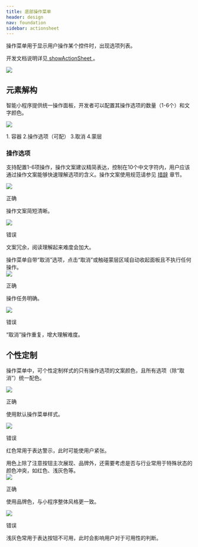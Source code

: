 ```yaml
---
title: 底部操作菜单
header: design
nav: foundation
sidebar: actionsheet
---
```

操作菜单用于显示用户操作某个控件时，出现选项列表。

开发文档说明详见<a href="https://smartprogram.baidu.com/docs/develop/api/show_toast/#swan-showActionSheet/" target="_blank"> showActionSheet </a>。

<div class="m-doc-custom-examples">
	<div class="m-doc-custom-examples-error ">
		<img src="../../../img/design/component/actionsheet/1.png">
	</div>
</div>

## 元素解构
智能小程序提供统一操作面板，开发者可以配置其操作选项的数量（1-6个）和文字颜色。
<div class="m-doc-custom-examples">
	<div class="m-doc-custom-examples-error ">
		<img src="../../../img/design/component/actionsheet/2.png">
		<p class="m-doc-custom-examples-text">1. 容器
2.操作选项（可配）
3.取消
4.蒙层</p>
	</div>
</div>

### 操作选项
支持配置1-6项操作，操作文案建议精简表达，控制在10个中文字符内，用户应该通过操作文案能够快速理解选项的含义。操作文案使用规范请参见 [措辞](../../foundation/writing) 章节。
<div class="m-doc-custom-examples">
	<div class="m-doc-custom-examples-correct">
		<img src="../../../img/design/component/actionsheet/3-1.png">
		<p class="m-doc-custom-examples-title">正确</p><p class="m-doc-custom-examples-text">操作文案简短清晰。</p>
	</div>
	<div class="m-doc-custom-examples-error ">
		<img src="../../../img/design/component/actionsheet/3-2.png">
		<p class="m-doc-custom-examples-title">错误</p><p class="m-doc-custom-examples-text">文案冗余，阅读理解起来难度会加大。</p>
	</div>
</div>
操作菜单自带“取消”选项，点击“取消”或触碰蒙层区域自动收起面板且不执行任何操作。
<div class="m-doc-custom-examples">
	<div class="m-doc-custom-examples-correct">
		<img src="../../../img/design/component/actionsheet/4-1.png">
		<p class="m-doc-custom-examples-title">正确</p><p class="m-doc-custom-examples-text">操作任务明确。</p>
	</div>
	<div class="m-doc-custom-examples-error ">
		<img src="../../../img/design/component/actionsheet/4-2.png">
		<p class="m-doc-custom-examples-title">错误</p><p class="m-doc-custom-examples-text">“取消”操作重复，增大理解难度。</p>
	</div>
</div>

## 个性定制
操作菜单中，可个性定制样式的只有操作选项的文案颜色，且所有选项（除“取消”）统一配色。
<div class="m-doc-custom-examples">
	<div class="m-doc-custom-examples-correct">
		<img src="../../../img/design/component/actionsheet/5-1.png">
		<p class="m-doc-custom-examples-title">正确</p><p class="m-doc-custom-examples-text">使用默认操作菜单样式。</p>
	</div>
	<div class="m-doc-custom-examples-error ">
		<img src="../../../img/design/component/actionsheet/5-2.png">
		<p class="m-doc-custom-examples-title">错误</p><p class="m-doc-custom-examples-text">红色常用于表达警示，此时可能使用户紧张。</p>
	</div>
</div>
用色上除了注意按钮主次展现、品牌外，还需要考虑是否与行业常用于特殊状态的颜色冲突，如红色、浅灰色等。
<div class="m-doc-custom-examples">
	<div class="m-doc-custom-examples-correct">
		<img src="../../../img/design/component/actionsheet/6-1.png">
		<p class="m-doc-custom-examples-title">正确</p><p class="m-doc-custom-examples-text">使用品牌色，与小程序整体风格更一致。</p>
	</div>
	<div class="m-doc-custom-examples-error ">
		<img src="../../../img/design/component/actionsheet/6-2.png">
		<p class="m-doc-custom-examples-title">错误</p><p class="m-doc-custom-examples-text">浅灰色常用于表达按钮不可用，此时会影响用户对于可用性的判断。</p>
	</div>
</div>